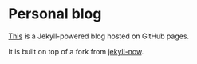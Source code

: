 # Personal blog

[This](http://nabasadiasiddiqui.github.io/) is a Jekyll-powered blog hosted on GitHub pages.  

It is built on top of a fork from [jekyll-now](https://github.com/barryclark/jekyll-now).  
